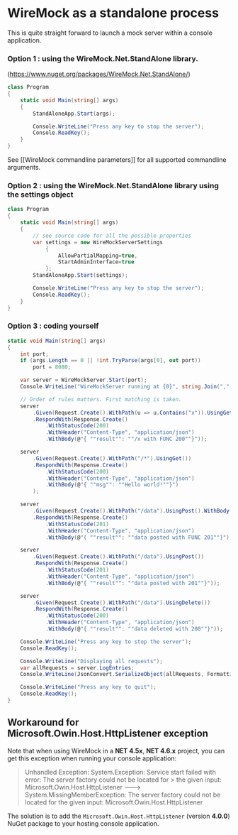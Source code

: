 # WireMock as a standalone process
This is quite straight forward to launch a mock server within a console application.

### Option 1 : using the WireMock.Net.StandAlone library.
(https://www.nuget.org/packages/WireMock.Net.StandAlone/)
```c#
class Program
{
    static void Main(string[] args)
    {
        StandAloneApp.Start(args);

        Console.WriteLine("Press any key to stop the server");
        Console.ReadKey();
    }
}
```

See [[WireMock commandline parameters]] for all supported commandline arguments.

### Option 2 : using the WireMock.Net.StandAlone library using the settings object
```c#
class Program
{
    static void Main(string[] args)
    {
        // see source code for all the possible properties
        var settings = new WireMockServerSettings
            {
                AllowPartialMapping=true,
                StartAdminInterface=true
            };
        StandAloneApp.Start(settings);

        Console.WriteLine("Press any key to stop the server");
        Console.ReadKey();
    }
}
```

### Option 3 : coding yourself
```c#
static void Main(string[] args)
{
    int port;
    if (args.Length == 0 || !int.TryParse(args[0], out port))
        port = 8080;

    var server = WireMockServer.Start(port);
    Console.WriteLine("WireMockServer running at {0}", string.Join(",", server.Ports));

    // Order of rules matters. First matching is taken.
    server
        .Given(Request.Create().WithPath(u => u.Contains("x")).UsingGet())
        .RespondWith(Response.Create()
            .WithStatusCode(200)
            .WithHeader("Content-Type", "application/json")
            .WithBody(@"{ ""result"": ""/x with FUNC 200""}"));

    server
        .Given(Request.Create().WithPath("/*").UsingGet())
        .RespondWith(Response.Create()
            .WithStatusCode(200)
            .WithHeader("Content-Type", "application/json")
            .WithBody(@"{ ""msg"": ""Hello world!""}")
        );

    server
        .Given(Request.Create().WithPath("/data").UsingPost().WithBody(b => b.Contains("e")))
        .RespondWith(Response.Create()
            .WithStatusCode(201)
            .WithHeader("Content-Type", "application/json")
            .WithBody(@"{ ""result"": ""data posted with FUNC 201""}"));

    server
        .Given(Request.Create().WithPath("/data").UsingPost())
        .RespondWith(Response.Create()
            .WithStatusCode(201)
            .WithHeader("Content-Type", "application/json")
            .WithBody(@"{ ""result"": ""data posted with 201""}"));

    server
        .Given(Request.Create().WithPath("/data").UsingDelete())
        .RespondWith(Response.Create()
            .WithStatusCode(200)
            .WithHeader("Content-Type", "application/json")
            .WithBody(@"{ ""result"": ""data deleted with 200""}"));

    Console.WriteLine("Press any key to stop the server");
    Console.ReadKey();

    Console.WriteLine("Displaying all requests");
    var allRequests = server.LogEntries;
    Console.WriteLine(JsonConvert.SerializeObject(allRequests, Formatting.Indented));

    Console.WriteLine("Press any key to quit");
    Console.ReadKey();
}
```

## Workaround for Microsoft.Owin.Host.HttpListener exception
Note that when using WireMock in a **NET 4.5x**, **NET 4.6.x** project, you can get this exception when running your console application:

> Unhandled Exception: System.Exception: Service start failed with error: The server factory could not be located for > the given input: Microsoft.Owin.Host.HttpListener ---> System.MissingMemberException: The server factory could not be located for the given input: Microsoft.Owin.Host.HttpListener

The solution is to add the `Microsoft.Owin.Host.HttpListener` (version **4.0.0**) NuGet package to your hosting console application.